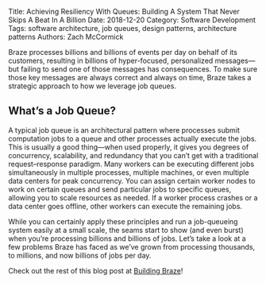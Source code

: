 Title: Achieving Resiliency With Queues: Building A System That Never Skips A Beat In A Billion
Date: 2018-12-20
Category: Software Development
Tags: software architecture, job queues, design patterns, architecture patterns
Authors: Zach McCormick

Braze processes billions and billions of events per day on behalf of its customers, resulting in billions
of hyper-focused, personalized messages—but failing to send one of those messages has consequences. To make
sure those key messages are always correct and always on time, Braze takes a strategic approach to how we
leverage job queues.

## What’s a Job Queue?

A typical job queue is an architectural pattern where processes submit computation jobs to a queue and
other processes actually execute the jobs. This is usually a good thing—when used properly, it gives you
degrees of concurrency, scalability, and redundancy that you can’t get with a traditional request–response
paradigm. Many workers can be executing different jobs simultaneously in multiple processes, multiple
machines, or even multiple data centers for peak concurrency. You can assign certain worker nodes to work
on certain queues and send particular jobs to specific queues, allowing you to scale resources as needed.
If a worker process crashes or a data center goes offline, other workers can execute the remaining jobs.

While you can certainly apply these principles and run a job-queueing system easily at a small scale, the
seams start to show (and even burst) when you’re processing billions and billions of jobs. Let’s take a
look at a few problems Braze has faced as we’ve grown from processing thousands, to millions, and now
billions of jobs per day.

Check out the rest of this blog post at [Building Braze](https://www.braze.com/perspectives/article/building-braze-job-queues-resiliency)!

<!-- COMMENTED OUT TO DRIVE TRAFFIC TO BRAZE
## Lack of Consistency Is a Weakness

What happens if we send a message, but we crash before recording the fact that we just sent that message?

A couple different bad outcomes are possible here. First, you might reschedule the failed job and send the message again. That’s…not ideal: no one wants to receive the same thing twice. Instead, consider not rescheduling it at all. In that case, our internal accounting will be incorrect, so attributions, conversions, and all kinds of other things won’t be right moving forward.

How do we fix that? When writing our job definitions, we think really hard about idempotency and retry behavior.

When you’re talking about queues, idempotency means that a single job can be terminated at an arbitrary point, the re-queued job reran in its entirety, and the end result will be the same as if we had successfully run the job exactly one time. This is intimately tied to our retry behavior of choice—at-least-once delivery. By keeping in mind that all of our jobs will be run at least once, and maybe multiple times, we can write idempotent job definitions that ensure consistency even in the face of random failures.

Going back to our message-sending example, how might we use these concepts to ensure consistency? In this case, we might break the job into two pieces, with the first one sending the message and enqueuing the second one, and the second one writing to the database. In that scenario, we can retry either job as many times as we want—if the message-sending provider is down, or the internal accounting database is down, we’ll appropriately retry until we succeed!

![](resiliency-1.jpg)

## Good Fences Make Good Neighbors

What happens to our example company Consolidated Widgets’ data processing when the database for Global Gizmos is down?

In this scenario, if our at-least-once delivery strategy is in play, we would expect all of the data-processing jobs for Global Gizmos to retry over and over until they succeed. This is great—we won’t lose any data even while their database is down. For Consolidated Widgets, however, it may not be that great: if the workers are constantly retrying and failing, they might be too busy to process Consolidated Widgets’ work in a timely fashion.

We can fix this by using well-chosen queue names and pausing certain queues as needed. With this in our toolbelt, we can relieve the strain on pieces of infrastructure in a surgical manner. In our scenario above, once we know that Global Gizmos’ database is down, we can pause their data processing queue until we know it’s back up, ensuring that one specific outage doesn’t impact any other customers!

![](resiliency-2.jpg)

## Waiting Is Painful

What if Consolidated Widgets and Global Gizmos send email campaigns to 50 million users each, 5 minutes apart? Who goes first?

Simple job-queuing systems have a simple "work" queue that workers pull jobs from. Once you have a nice variety of different jobs and job types, you probably move on to having multiple types of queues, each having different priorities or types of workers pulling from those queues. In that vein, we have a variety of simple queues for data processing, messaging, and various maintenance tasks.

Fast-forward to when you're sending billions of personalized messages per day, one "messaging" queue isn't going to cut it—what happens when that queue grows extremely large, like in our example above? Do we prioritize the jobs that arrived first?

Our dynamic queueing system seeks to address a phenomenon called job starvation, where a job that is ready to execute waits for a long time before executing, usually because of some kind of priority. In a simple "messaging" queue, the priority is simply the time the job entered the queue, meaning that jobs added to the end of a big queue can end up waiting for a very long time.

When we go to queue up a campaign and all of its messages, instead of adding the jobs to a big "messaging" queue, we create a totally new queue for just this campaign, complete with a special name so we know what it is and how to find it. After adding the jobs to the queue, we grab our “dynamic queues” list and add this new queue name to the end.

By employing this strategy, we can instruct workers to pick up the name of a dynamic queue from the “dynamic queues” list, then process all of the jobs on that particular queue. This lets us ensure that messages are being sent as fast as possible AND that all of our customers are being treated with equal priority.

Consequently, this has other benefits, like higher cache hit rates and fewer database connections, because of the increase in work locality for particular workers. Everybody wins!

![](resiliency-3.jpg)

## Always Have a Backup Plan

What happens when a database is down, some queues are paused, and the job queues start to fill up?

Sometimes important pieces of infrastructure simply die on you. We have secondaries and backups in place, but the time it takes to promote backup infrastructure is almost never zero. Having multiple layers of queues across the entire application infrastructure can be very helpful in mitigating the impact of these types of events.

One such strategy we employ is queueing on devices themselves. Millions and millions of devices have different applications using a Braze SDK, and in those applications, we utilize a queue for sending data to our APIs.

When our SDK goes to submit that data and fails, for whatever reason, the SDK queues up a retry using an exponential backoff algorithm until it succeeds. This strategy minimizes the impact of infrastructure or code failures, since devices will simply queue up their own data and send it to Braze when everything is back online.

![](resiliency-4.jpg)

## Moving Fast and Not Breaking Things

At the end of the day, our goal is to send hyper-focused, personalized messages better than anyone else, and that involves moving quickly, being resilient, and getting everything right. Job queues are at the heart of Braze’s infrastructure, so we’re always watching our performance, employing best practices, and experimenting with new strategies and advanced techniques to be the best in the game.

If this type of high-performance, low-latency systems engineering in the marketing automation space excites you, then you should definitely check our job board!
-->
